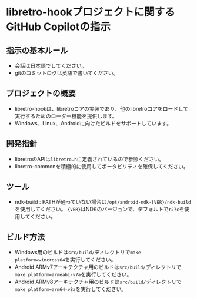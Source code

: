# libretro-hookプロジェクトに関するGitHub Copilotの指示

## 指示の基本ルール

- 会話は日本語でしてください。
- gitのコミットログは英語で書いてください。

## プロジェクトの概要

- libretro-hookは、libretroコアの実装であり、他のlibretroコアをロードして実行するためのローダー機能を提供します。
- Windows、Linux、Androidに向けたビルドをサポートしています。

## 開発指針

- libretroのAPIは`libretro.h`に定義されているので参照ください。
- libretro-commonを積極的に使用してポータビリティを確保してください。

## ツール

- ndk-build : PATHが通っていない場合は`/opt/android-ndk-{VER}/ndk-build`を使用してください。
  `{VER}`はNDKのバージョンで、デフォルトで`r27c`を使用してください。

## ビルド方法

- Windows用のビルドは`src/build/`ディレクトリで`make platform=wincross64`を実行してください。
- Android ARMv7アーキテクチャ用のビルドは`src/build/`ディレクトリで`make platform=armeabi-v7a`を実行してください。
- Android ARMv8アーキテクチャ用のビルドは`src/build/`ディレクトリで`make platform=arm64-v8a`を実行してください。

